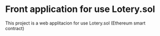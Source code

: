 # Front application for use Lotery.sol

This project is a web applitacion for use Lotery.sol (Ethereum smart contract)